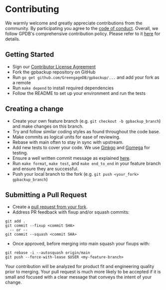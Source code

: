 # Contributing

We warmly welcome and greatly appreciate contributions from the
community. By participating you agree to the [code of
conduct](https://github.com/GreengageDB/gpbackup/blob/master/CODE-OF-CONDUCT.md).
Overall, we follow GPDB's comprehensive contribution policy. Please
refer to it [here](https://github.com/GreengageDB/greengage#contributing)
for details.

## Getting Started

* Sign our [Contributor License Agreement](https://greengagedb.org/assets/pdf/ICLA.pdf)
* Fork the gpbackup repository on GitHub
* Run `go get github.com/GreengageDB/gpbackup/...` and add your fork as a remote
* Run `make depend` to install required dependencies
* Follow the README to set up your environment and run the tests

## Creating a change

* Create your own feature branch (e.g. `git checkout -b
  gpbackup_branch`) and make changes on this branch.
* Try and follow similar coding styles as found throughout the code
  base.
* Make commits as logical units for ease of reviewing.
* Rebase with main often to stay in sync with upstream.
* Add new tests to cover your code. We use
  [Ginkgo](http://onsi.github.io/ginkgo/) and
  [Gomega](https://onsi.github.io/gomega/) for testing.
* Ensure a well written commit message as explained
  [here](https://chris.beams.io/posts/git-commit/).
* Run `make format`, `make test`, and `make end_to_end` in your
  feature branch and ensure they are successful.
* Push your local branch to the fork (e.g. `git push <your_fork>
  gpbackup_branch`)

## Submitting a Pull Request

* Create a [pull request from your
  fork](https://docs.github.com/en/github/collaborating-with-issues-and-pull-requests/creating-a-pull-request-from-a-fork).
* Address PR feedback with fixup and/or squash commits:
```
git add .
git commit --fixup <commit SHA>
  -- or --
git commit --squash <commit SHA>
```
* Once approved, before merging into main squash your fixups with:
```
git rebase -i --autosquash origin/main
git push --force-with-lease $USER <my-feature-branch>
```

Your contribution will be analyzed for product fit and engineering
quality prior to merging. Your pull request is much more likely to be
accepted if it is small and focused with a clear message that conveys
the intent of your change.
